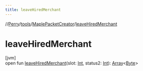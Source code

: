 ```yaml
---
title: leaveHiredMerchant
---
```

//[Perry](../../../index.html)/[tools](../index.html)/[MaplePacketCreator](index.html)/[leaveHiredMerchant](leave-hired-merchant.html)



# leaveHiredMerchant



[jvm]\
open fun [leaveHiredMerchant](leave-hired-merchant.html)(slot: [Int](https://kotlinlang.org/api/latest/jvm/stdlib/kotlin/-int/index.html), status2: [Int](https://kotlinlang.org/api/latest/jvm/stdlib/kotlin/-int/index.html)): [Array](https://kotlinlang.org/api/latest/jvm/stdlib/kotlin/-array/index.html)<[Byte](https://kotlinlang.org/api/latest/jvm/stdlib/kotlin/-byte/index.html)>




